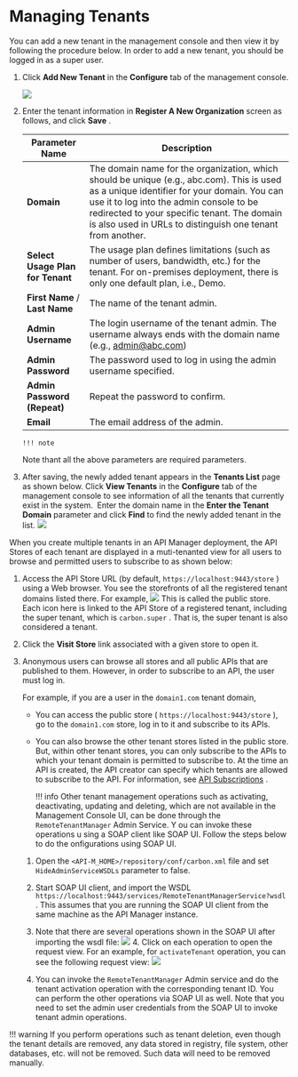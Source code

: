 # Managing Tenants

You can add a new tenant in the management console and then view it by following the procedure below. In order to add a new tenant, you should be logged in as a super user.

1.  Click **Add New Tenant** in the **Configure** tab of the management console.

    ![](attachments/103333432/103333433.png)

2.  Enter the tenant information in **Register A New Organization** screen as follows, and click **Save** .

    | Parameter Name                   | Description                                                                                                                                                                                                                                                                                       |
    |----------------------------------|---------------------------------------------------------------------------------------------------------------------------------------------------------------------------------------------------------------------------------------------------------------------------------------------------|
    | **Domain**                       | The domain name for the organization, which should be unique (e.g., abc.com). This is used as a unique identifier for your domain. You can use it to log into the admin console to be redirected to your specific tenant. The domain is also used in URLs to distinguish one tenant from another. |
    | **Select Usage Plan for Tenant** | The usage plan defines limitations (such as number of users, bandwidth, etc.) for the tenant. For on-premises deployment, there is only one default plan, i.e., Demo.                                                                                                                             |
    | **First Name** / **Last Name**   | The name of the tenant admin.                                                                                                                                                                                                                                                                     |
    | **Admin Username**               | The login username of the tenant admin. The username always ends with the domain name (e.g., admin@abc.com)                                                                                                                                                                                       |
    | **Admin Password**               | The password used to log in using the admin username specified.                                                                                                                                                                                                                                   |
    | **Admin Password (Repeat)**      | Repeat the password to confirm.                                                                                                                                                                                                                                                                   |
    | **Email**                        | The email address of the admin.                                                                                                                                                                                                                                                                   |

        !!! note
    Note thant all the above parameters are required parameters.


3.  After saving, the newly added tenant appears in the **Tenants List** page as shown below. Click **View Tenants** in the **Configure** tab of the management console to see information of all the tenants that currently exist in the system.  Enter the domain name in the **Enter the Tenant Domain** parameter and click **Find** to find the newly added tenant in the list.
    ![](attachments/103333432/103333438.png)

When you create multiple tenants in an API Manager deployment, the API Stores of each tenant are displayed in a muti-tenanted view for all users to browse and permitted users to subscribe to as shown below:

1.  Access the API Store URL (by default, `https://localhost:9443/store` ) using a Web browser. You see the storefronts of all the registered tenant domains listed there. For example,
    ![](attachments/103333432/103333440.png)    This is called the public store. Each icon here is linked to the API Store of a registered tenant, including the super tenant, which is `carbon.super` . That is, the super tenant is also considered a tenant.
2.  Click the **Visit Store** link associated with a given store to open it.
3.  Anonymous users can browse all stores and all public APIs that are published to them. However, in order to subscribe to an API, the user must log in.

    For example, if you are a user in the `domain1.com` tenant domain,

    -   You can access the public store ( `https://localhost:9443/store` ), go to the `domain1.com` store, log in to it and subscribe to its APIs.
    -   You can also browse the other tenant stores listed in the public store. But, within other tenant stores, you can only subscribe to the APIs to which your tenant domain is permitted to subscribe to. At the time an API is created, the API creator can specify which tenants are allowed to subscribe to the API. For information, see [API Subscriptions](https://docs.wso2.com/display/AM260/Create+and+Publish+an+API#CreateandPublishanAPI-Subscriptions) .

        !!! info
    Other tenant management operations such as activating, deactivating, updating and deleting, which are not available in the Management Console UI, can be done through the `RemoteTenantManager` Admin Service. Y ou can invoke these operations u sing a SOAP client like SOAP UI. Follow the steps below to do the onfigurations using SOAP UI.

    1.  Open the `<API-M_HOME>/repository/conf/carbon.xml` file and set `HideAdminServiceWSDLs` parameter to false.
    2.  Start SOAP UI client, and import the WSDL `https://localhost:9443/services/RemoteTenantManagerService?wsdl` . This assumes that you are running the SOAP UI client from the same machine as the API Manager instance.

    3.  Note that there are several operations shown in the SOAP UI after importing the wsdl file:
        ![](attachments/103333432/103333434.png)    4.  Click on each operation to open the request view. For an example, for `activateTenant` operation, you can see the following request view:
        ![](attachments/103333432/103333435.png)
    5.  You can invoke the `RemoteTenantManager` Admin service and do the tenant activation operation with the corresponding tenant ID. You can perform the other operations via SOAP UI as well. Note that you need to set the admin user credentials from the SOAP UI to invoke tenant admin operations.

!!! warning
If you perform operations such as tenant deletion, even though the tenant details are removed, any data stored in registry, file system, other databases, etc. will not be removed. Such data will need to be removed manually.


